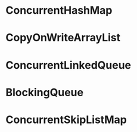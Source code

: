 # ConcurrentHashMap

# CopyOnWriteArrayList

# ConcurrentLinkedQueue

# BlockingQueue

# ConcurrentSkipListMap
